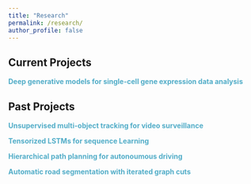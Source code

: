 ```yaml
---
title: "Research"
permalink: /research/
author_profile: false
---
```



## Current Projects

**<span style="color:#52adc8">Deep generative models for single-cell gene expression data analysis</span>**<br>


## Past Projects

**<span style="color:#52adc8">Unsupervised multi-object tracking for video surveillance</span>**<br>

**<span style="color:#52adc8">Tensorized LSTMs for sequence Learning</span>**<br>

**<span style="color:#52adc8">Hierarchical path planning for autonoumous driving</span>**<br>

**<span style="color:#52adc8">Automatic road segmentation with iterated graph cuts</span>**<br>
